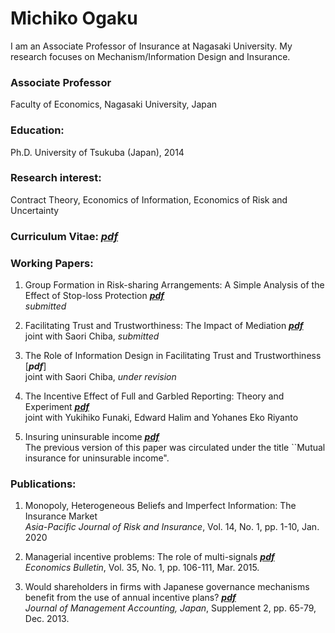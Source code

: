 # Michiko Ogaku
I am an Associate Professor of Insurance at Nagasaki University. My research focuses on Mechanism/Information Design and Insurance.


### Associate Professor
Faculty of Economics, Nagasaki University, Japan

### Education: 
Ph.D. University of Tsukuba (Japan), 2014                

### Research interest: 
Contract Theory, Economics of Information, Economics of Risk and Uncertainty

### Curriculum Vitae: [*pdf*](https://drive.google.com/file/d/1KE56B5BfGttA6ihLhvIxo6sjPBJb4W2-/view?usp=sharing)

### Working Papers:
1. Group Formation in Risk-sharing Arrangements: A Simple Analysis of the Effect of Stop-loss Protection [***pdf***](https://papers.ssrn.com/sol3/papers.cfm?abstract_id=4920455)<br/> *submitted*

2. Facilitating Trust and Trustworthiness: The Impact of Mediation  [***pdf***](https://papers.ssrn.com/sol3/papers.cfm?abstract_id=4880841)<br/>
     joint with Saori Chiba, *submitted*
    
3. The Role of Information Design in Facilitating Trust and Trustworthiness  [***pdf***]<br/>
     joint with Saori Chiba, *under revision* 


4. The Incentive Effect of Full and Garbled Reporting: Theory and Experiment  [***pdf***](https://papers.ssrn.com/sol3/papers.cfm?abstract_id=4015614)<br/>
     joint with Yukihiko Funaki, Edward Halim and Yohanes Eko Riyanto


5. Insuring uninsurable income  [***pdf***](http://arxiv.org/abs/2204.00347)<br/> 
   The previous version of this paper was circulated under the title ``Mutual insurance for uninsurable income".

### Publications:
1. Monopoly, Heterogeneous Beliefs and Imperfect Information: The Insurance Market<br/>
   *Asia-Pacific Journal of Risk and Insurance*, Vol. 14, No. 1, pp. 1-10, Jan. 2020

2. Managerial incentive problems: The role of multi-signals  [***pdf***](http://www.accessecon.com/Pubs/EB/2015/Volume35/EB-15-V35-I1-P12.pdf)<br/>
   *Economics Bulletin*, Vol. 35, No. 1, pp. 106-111, Mar. 2015.  

3. Would shareholders in firms with Japanese governance mechanisms benefit from the use of annual incentive plans?   [***pdf***](https://www.jstage.jst.go.jp/article/jma/Supplement2/0/Supplement2_65/_article/-char/ja/)<br/>
   *Journal of Management Accounting, Japan*, Supplement 2, pp. 65-79, Dec. 2013.

